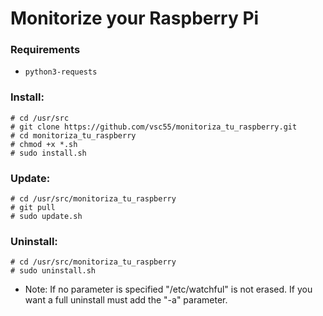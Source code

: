 # Monitorize your Raspberry Pi


### Requirements
* `python3-requests`

### Install:
```
# cd /usr/src
# git clone https://github.com/vsc55/monitoriza_tu_raspberry.git
# cd monitoriza_tu_raspberry
# chmod +x *.sh
# sudo install.sh
```

### Update:
```
# cd /usr/src/monitoriza_tu_raspberry
# git pull
# sudo update.sh
```

### Uninstall:
```
# cd /usr/src/monitoriza_tu_raspberry
# sudo uninstall.sh
```
* Note: If no parameter is specified "/etc/watchful" is not erased. If you want a full uninstall must add the "-a" parameter.
